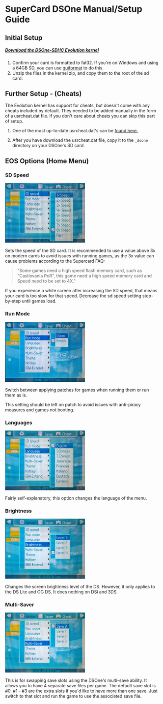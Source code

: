# SuperCard DSOne Manual/Setup Guide

## Initial Setup

##### [Download the DSOne-SDHC Evolution kernel](http://flashcard-archive.ds-homebrew.com/SuperCard/DSONE_SDHC_DSONEi/SuperCard_DSONE_SDHC_EOS_sp6_20121206.zip)

1.  Confirm your card is formatted to fat32. If you're on Windows and using a 64GB SD, you can use [guiformat](http://ridgecrop.co.uk/index.htm?guiformat.htm) to do this.
2. Unzip the files in the kernel zip, and copy them to the root of the sd card.

## Further Setup - (Cheats)

The Evolution kernel has support for cheats, but doesn't come with any cheats included by default. They needed to be added manually in the form of a usrcheat.dat file. If you don't care about cheats you can skip this part of setup.

1. One of the most up-to-date usrcheat.dat's can be [found here.](https://bitbucket.org/DeadSkullzJr/nds-i-cheat-databases/src/master/Cheat%20Databases/)

2. After you have download the usrcheat.dat file, copy it to the `_dsone` directory on your DSOne's SD card.

## EOS Options (Home Menu)

### SD Speed

<img style="left" src="https://raw.githubusercontent.com/Sanrax/DSOneManual/main/Pictures/DSOne-SD-Speed.jpg" width="260px">

Sets the speed of the SD card. It is recommended to use a value above 3x on modern cards to avoid issues with running games, as the 3x value can cause problems according to the Supercard FAQ:

> "Some games need a high speed flash memory card, such as "Castlevania PoR", this game need a high speed memory card and Speed need to be set to 4X."

If you experience a white screen after increasing the SD speed, that means your card is too slow for that speed. Decrease the sd speed setting step-by-step until games load.

### Run Mode

<img style="left" src="https://raw.githubusercontent.com/Sanrax/DSOneManual/main/Pictures/DSOne-Patch.jpg" width="260px">

Switch between applying patches for games when running them or run them as is.

This setting should be left on patch to avoid issues with anti-piracy measures and games not booting.

### Languages

<img style="left" src="https://raw.githubusercontent.com/Sanrax/DSOneManual/main/Pictures/DSOne-Lang.jpg" width="260px">

Fairly self-explanatory, this option changes the language of the menu.

### Brightness

<img style="left" src="https://raw.githubusercontent.com/Sanrax/DSOneManual/main/Pictures/DSOne-Brightness.jpg" width="260px">

Changes the screen brightness level of the DS. However, it only applies to the DS Lite and OG DS. It does nothing on DSi and 3DS.

### Multi-Saver

<img style="left" src="https://raw.githubusercontent.com/Sanrax/DSOneManual/main/Pictures/DSOne-Saves.jpg" width="260px">

This is for swapping save slots using the DSOne's multi-save ability. It allows you to have 4 separate save files per game. The default save slot is #0. #1 - #3 are the extra slots if you'd like to have more than one save. Just switch to that slot and run the game to use the associated save file.
